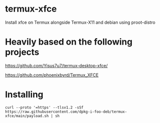 # termux-xfce
Install xfce on Termux alongside Termux-X11 and debian using proot-distro

# Heavily based on the following projects
https://github.com/Yisus7u7/termux-desktop-xfce/

https://github.com/phoenixbyrd/Termux_XFCE

# Installing

`curl --proto '=https' --tlsv1.2 -sSf https://raw.githubusercontent.com/dpkg-i-foo-deb/termux-xfce/main/payload.sh | sh`